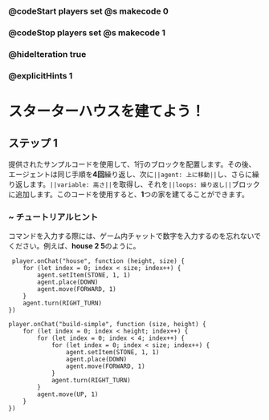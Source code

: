 ### @codeStart players set @s makecode 0
### @codeStop players set @s makecode 1

### @hideIteration true 
### @explicitHints 1


# スターターハウスを建てよう！

## ステップ 1
提供されたサンプルコードを使用して、1行のブロックを配置します。その後、エージェントは同じ手順を**4回**繰り返し、次に``||agent: 上に移動||``し、さらに繰り返します。``||variable: 高さ||``を取得し、それを``||loops: 繰り返し||``ブロックに追加します。このコードを使用すると、**1**つの家を建てることができます。

### ~ チュートリアルヒント
コマンドを入力する際には、ゲーム内チャットで数字を入力するのを忘れないでください。例えば、**house 2 5**のように。

```template    
 player.onChat("house", function (height, size) {
    for (let index = 0; index < size; index++) {
        agent.setItem(STONE, 1, 1)
        agent.place(DOWN)
        agent.move(FORWARD, 1)
    }
    agent.turn(RIGHT_TURN)
})
```

```ghost
player.onChat("build-simple", function (size, height) {
    for (let index = 0; index < height; index++) {
        for (let index = 0; index < 4; index++) {
            for (let index = 0; index < size; index++) {
                agent.setItem(STONE, 1, 1)
                agent.place(DOWN)
                agent.move(FORWARD, 1)
            }
            agent.turn(RIGHT_TURN)
        }
        agent.move(UP, 1)
    }
})
```



